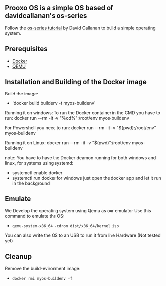 ## Prooxo OS is a simple OS based of davidcallanan's os-series
Follow the [os-series tutorial](https://github.com/davidcallanan/os-series) by David Callanan to build a simple operating system.

## Prerequisites
- [Docker](https://www.docker.com/get-started)
- [QEMU](https://www.qemu.org/)

## Installation and Building of the Docker image
Build the image:
 - 'docker build buildenv -t myos-buildenv'

Running it on windows:
To run the Docker container in the CMD you have to run: 
 docker run --rm -it -v "%cd%":/root/env myos-buildenv
 
For Powershell you need to run:
 docker run --rm -it -v "${pwd}:/root/env" myos-buildenv

Running it on Linux:
 docker run --rm -it -v "$(pwd)":/root/env myos-buildenv

note: You have to have the Docker deamon running for both windows and linux,
for systems using systemd:
- systemctl enable docker
- systemctl run docker
for windows just open the docker app and let it run in the background
## Emulate
We Develop the operating system using Qemu as our emulator
Use this command to emulate the OS:   
 - `qemu-system-x86_64 -cdrom dist/x86_64/kernel.iso`
 
You can also write the OS to an USB to run it from live Hardware (Not tested yet)

## Cleanup

Remove the build-evironment image:
 - `docker rmi myos-buildenv -f`

